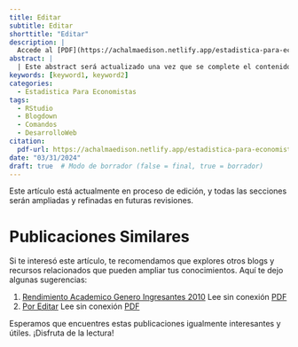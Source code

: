 ```yaml
---
title: Editar
subtitle: Editar
shorttitle: "Editar"
description: |
  Accede al [PDF](https://achalmaedison.netlify.app/estadistica-para-economistas/2024-03-31-por-editar/index.pdf) completo aquí.
abstract: |
  | Este abstract será actualizado una vez que se complete el contenido final del artículo.
keywords: [keyword1, keyword2]
categories:
  - Estadistica Para Economistas
tags:
  - RStudio
  - Blogdown
  - Comandos
  - DesarrolloWeb
citation:
  pdf-url: https://achalmaedison.netlify.app/estadistica-para-economistas/2024-03-31-por-editar/index.pdf
date: "03/31/2024"
draft: true  # Modo de borrador (false = final, true = borrador)
---
```








Este artículo está actualmente en proceso de edición, y todas las secciones serán ampliadas y refinadas en futuras revisiones.


# Publicaciones Similares

Si te interesó este artículo, te recomendamos que explores otros blogs y recursos relacionados que pueden ampliar tus conocimientos. Aquí te dejo algunas sugerencias:


1. [Rendimiento Academico Genero Ingresantes 2010](https://achalmaedison.netlify.app/econometria/estadistica-para-economistas/2019-12-30-rendimiento-academico-genero-ingresantes-2010) Lee sin conexión [PDF](https://achalmaedison.netlify.app/econometria/estadistica-para-economistas/2019-12-30-rendimiento-academico-genero-ingresantes-2010/index.pdf)
2. [Por Editar](https://achalmaedison.netlify.app/econometria/estadistica-para-economistas/2024-03-31-por-editar) Lee sin conexión [PDF](https://achalmaedison.netlify.app/econometria/estadistica-para-economistas/2024-03-31-por-editar/index.pdf)


Esperamos que encuentres estas publicaciones igualmente interesantes y útiles. ¡Disfruta de la lectura!

